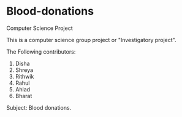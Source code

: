 # Blood-donations
Computer Science Project

This is a computer science group project or "Investigatory project". 

The Following contributors:

1) Disha
2) Shreya
3) Rithwik
4) Rahul
5) Ahlad
6) Bharat

Subject: Blood donations.

